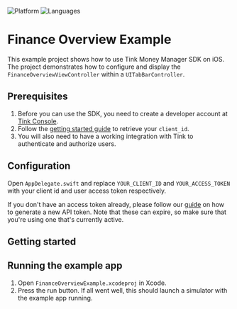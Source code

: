 ![Platform](https://img.shields.io/badge/platform-iOS-orange.svg)
![Languages](https://img.shields.io/badge/languages-swift-orange.svg)

# Finance Overview Example 

This example project shows how to use Tink Money Manager SDK on iOS. The project demonstrates how to configure and display the `FinanceOverviewViewController` within a `UITabBarController`. 

## Prerequisites

1. Before you can use the SDK, you need to create a developer account at [Tink Console](https://console.tink.com/).
2. Follow the [getting started guide](https://docs.tink.com/resources/getting-started/set-up-your-account) to retrieve your `client_id`.
3. You will also need to have a working integration with Tink to authenticate and authorize users.

## Configuration

Open `AppDelegate.swift` and replace `YOUR_CLIENT_ID` and `YOUR_ACCESS_TOKEN` with your client id and user access token respectively.

If you don't have an access token already, please follow our [guide](https://docs.tink.com/resources/getting-started/get-access-token) on how to generate a new API token. Note that these can expire, so make sure that you're using one that's currently active.

## Getting started

## Running the example app
1. Open `FinanceOverviewExample.xcodeproj` in Xcode.
2. Press the run button. If all went well, this should launch a simulator with the example app running.
